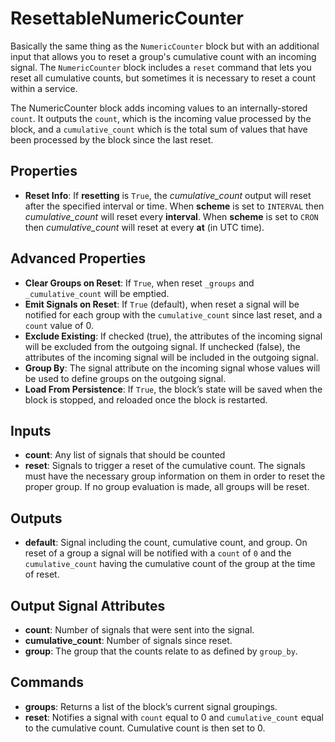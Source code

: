 ResettableNumericCounter
=======
Basically the same thing as the `NumericCounter` block but with an additional input that allows you to reset a group's cumulative count with an incoming signal. The `NumericCounter` block includes a `reset` command that lets you reset all cumulative counts, but sometimes it is necessary to reset a count within a service.

The NumericCounter block adds incoming values to an internally-stored `count`. It outputs the `count`, which is the incoming value processed by the block, and a `cumulative_count` which is the total sum of values that have been processed by the block since the last reset.

Properties
----------
- **Reset Info**: If **resetting** is `True`, the *cumulative_count* output will reset after the specified interval or time. When **scheme** is set to `INTERVAL` then *cumulative_count* will reset every **interval**. When **scheme** is set to `CRON` then *cumulative_count* will reset at every **at** (in UTC time).

Advanced Properties
-------------------
- **Clear Groups on Reset**: If `True`, when reset `_groups` and `_cumulative_count` will be emptied.
- **Emit Signals on Reset**: If `True` (default), when reset a signal will be notified for each group with the `cumulative_count` since last reset, and a `count` value of 0.
- **Exclude Existing**: If checked (true), the attributes of the incoming signal will be excluded from the outgoing signal. If unchecked (false), the attributes of the incoming signal will be included in the outgoing signal.
- **Group By**: The signal attribute on the incoming signal whose values will be used to define groups on the outgoing signal.
- **Load From Persistence**: If `True`, the block’s state will be saved when the block is stopped, and reloaded once the block is restarted.

Inputs
------
- **count**: Any list of signals that should be counted
- **reset**: Signals to trigger a reset of the cumulative count. The signals must have the necessary group information on them in order to reset the proper group. If no group evaluation is made, all groups will be reset.

Outputs
-------
- **default**: Signal including the count, cumulative count, and group. On reset of a group a signal will be notified with a `count` of `0` and the `cumulative_count` having the cumulative count of the group at the time of reset.

Output Signal Attributes
------------------------
-   **count**: Number of signals that were sent into the signal.
-   **cumulative_count**: Number of signals since reset.
-   **group**: The group that the counts relate to as defined by `group_by`.

Commands
--------
- **groups**: Returns a list of the block’s current signal groupings.
- **reset**: Notifies a signal with `count` equal to 0 and `cumulative_count` equal to the cumulative count. Cumulative count is then set to 0.
